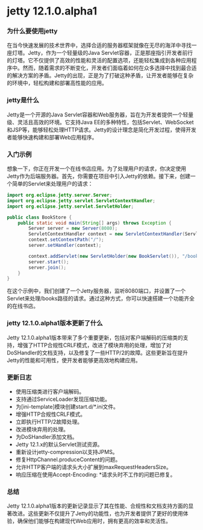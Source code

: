 # jetty 12.1.0.alpha1
### 为什么要使用jetty

在当今快速发展的技术世界中，选择合适的服务器框架就像在无尽的海洋中寻找一座灯塔。Jetty，作为一个轻量级的Java Servlet容器，正是那座指引开发者前行的灯塔。它不仅提供了高效的性能和灵活的配置选项，还能轻松集成到各种应用程序中。然而，随着需求的不断变化，开发者们面临着如何在众多选择中找到最合适的解决方案的矛盾。Jetty的出现，正是为了打破这种矛盾，让开发者能够在复杂的环境中，轻松构建和部署高性能的应用。

### jetty是什么

Jetty是一个开源的Java Servlet容器和Web服务器，旨在为开发者提供一个轻量级、灵活且高效的环境。它支持Java EE的多种特性，包括Servlet、WebSocket和JSP等，能够轻松处理HTTP请求。Jetty的设计理念是简化开发过程，使得开发者能够快速构建和部署Web应用程序。

### 入门示例

想象一下，你正在开发一个在线书店应用。为了处理用户的请求，你决定使用Jetty作为后端服务器。首先，你需要在项目中引入Jetty的依赖。接下来，创建一个简单的Servlet来处理用户的请求：

```java
import org.eclipse.jetty.server.Server;
import org.eclipse.jetty.servlet.ServletContextHandler;
import org.eclipse.jetty.servlet.ServletHolder;

public class BookStore {
    public static void main(String[] args) throws Exception {
        Server server = new Server(8080);
        ServletContextHandler context = new ServletContextHandler(ServletContextHandler.SESSIONS);
        context.setContextPath("/");
        server.setHandler(context);

        context.addServlet(new ServletHolder(new BookServlet()), "/books");
        server.start();
        server.join();
    }
}
```

在这个示例中，我们创建了一个Jetty服务器，监听8080端口，并设置了一个Servlet来处理/books路径的请求。通过这种方式，你可以快速搭建一个功能齐全的在线书店。

### jetty 12.1.0.alpha1版本更新了什么

Jetty 12.1.0.alpha1版本带来了多个重要更新，包括对客户端解码的压缩类的支持，增强了HTTP合规性CRLF模式，改进了模块弃用的处理，增加了对DoSHandler的文档支持，以及修复了一些HTTP/2的故障。这些更新旨在提升Jetty的性能和可用性，使开发者能够更高效地构建应用。

### 更新日志

- 使用压缩类进行客户端解码。
- 支持通过ServiceLoader发现压缩功能。
- 为[ini-template]模块创建start.d/*.ini文件。
- 增强HTTP合规性CRLF模式。
- 立即执行HTTP/2故障处理。
- 改进模块弃用的处理。
- 为DoSHandler添加文档。
- Jetty 12.1.x的默认Servlet测试资源。
- 重新设计jetty-compression以支持JPMS。
- 修复HttpChannel.produceContent的问题。
- 允许HTTP客户端的请求头大小扩展到maxRequestHeadersSize。
- 响应压缩在使用Accept-Encoding: *请求头时不工作的问题已修复。

### 总结

Jetty 12.1.0.alpha1版本的更新记录显示了其在性能、合规性和文档支持方面的显著改进。这些更新不仅提升了Jetty的功能性，也为开发者提供了更好的使用体验，确保他们能够在构建现代Web应用时，拥有更高的效率和灵活性。